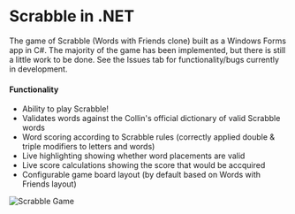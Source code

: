 # Scrabble in .NET
The game of Scrabble (Words with Friends clone) built as a Windows Forms app in C#.
The majority of the game has been implemented, but there is still a little work to be done. See the Issues tab for functionality/bugs currently in development.

#### Functionality
+ Ability to play Scrabble!
+ Validates words against the Collin's official dictionary of valid Scrabble words
+ Word scoring according to Scrabble rules (correctly applied double & triple modifiers to letters and words)
+ Live highlighting showing whether word placements are valid
+ Live score calculations showing the score that would be accquired
+ Configurable game board layout (by default based on Words with Friends layout)

![Scrabble Game](https://i.imgur.com/7W3f4qg.png "Scrabble Game")